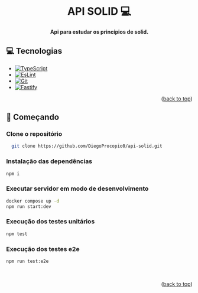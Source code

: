 [ESlint.js]: https://img.shields.io/badge/ESLint-4B3263?style=for-the-badge&logo=eslint&logoColor=white
[ESlint-url]: https://eslint.org/
[Typescript.js]: https://img.shields.io/badge/typescript-%23007ACC.svg?style=for-the-badge&logo=typescript&logoColor=white
[Typescript-url]: https://www.typescriptlang.org
[Git_BADGE]: https://img.shields.io/badge/git-%23F05033.svg?style=for-the-badge&logo=git&logoColor=white
[Git__url]: https://git-scm.com/
[Fastify_BADGE]: https://img.shields.io/badge/fastify-%23000000.svg?style=for-the-badge&logo=fastify&logoColor=white
[Fastify__url]: https://fastify.dev/

<h1 align="center" style="font-weight: bold;">API SOLID 💻</h1>

<p align="center">
    <b>Api para estudar os princípios de solid.</b>
</p>

<h2 id="tech">💻 Tecnologias</h2>

- [![TypeScript][Typescript.js]][Typescript-url]
- [![EsLint][Eslint.js]][Eslint-url]
- [![Git][Git_BADGE]][Git__url]
- [![Fastify][Fastify_BADGE]][Fastify__url]

<p align="right">(<a href="#readme-top">back to top</a>)</p>

<h2 id="started">🚀 Começando</h2>

<h3>Clone o repositório</h3>

```bash
  git clone https://github.com/DiegoProcopio0/api-solid.git
```

<h3>Instalação das dependências</h3>

```bash
npm i
```

<h3>Executar servidor em modo de desenvolvimento</h3>

```bash
docker compose up -d
npm run start:dev
```

<h3>Execução dos testes unitários</h3>

```bash
npm test
```

<h3>Execução dos testes e2e</h3>

```bash
npm run test:e2e
```

</br>

<p align="right">(<a href="#readme-top">back to top</a>)</p>
